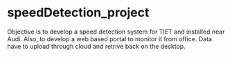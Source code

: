 # speedDetection_project
Objective is to develop a speed detection system for TIET and installed  near Audi. Also, to develop a web based portal to monitor it from office.  Data have to upload through cloud and retrive back on the desktop.
